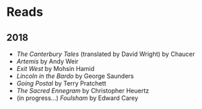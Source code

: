 # Reads
## 2018
- *The Canterbury Tales* (translated by David Wright) by Chaucer
- *Artemis* by Andy Weir
- *Exit West* by Mohsin Hamid
- *Lincoln in the Bardo* by George Saunders
- *Going Postal* by Terry Pratchett
- *The Sacred Ennegram* by Christopher Heuertz
- (in progress…) *Foulsham* by Edward Carey 
